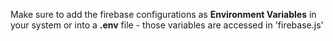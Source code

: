 Make sure to add the firebase configurations as **Environment Variables** in your system or into a **.env** file - those variables are accessed in 'firebase.js'